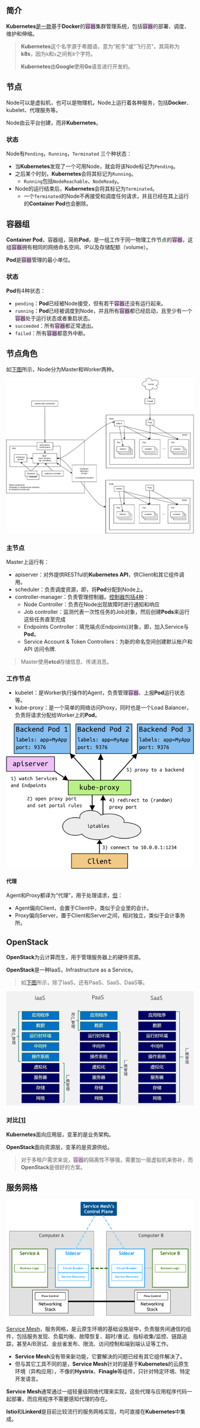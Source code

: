 ## 简介

**Kubernetes**[是一款](https://yeasy.gitbook.io/docker_practice/kubernetes)基于**Docker**的<span style=background:#f8d2ff>容器</span>集群管理系统，包括<span style=background:#f8d2ff>容器</span>的部署、调度、维护和伸缩。

> **Kubernetes**这个名字源于希腊语，意为“舵手”或“飞行员”，其简称为**k8s**，因为`k`和`s`之间有`8`个字符。
>
> **Kubernetes**由**Google**使用**Go**语言进行开发的。



## 节点

Node可以是虚拟机，也可以是物理机，Node上运行着各种服务，包括**Docker**、kubelet、代理服务等。

Node由云平台创建，而非**Kubernetes**。

### 状态

Node有`Pending`，`Running`，`Terminated` 三个种状态：

- 当**Kubernetes**发现了一个可用Node，就会将该Node标记为`Pending`。
- 之后某个时刻，**Kubernetes**会将其标记为`Running`。
  - `Running`包括`NodeReachable`、`NodeReady`。
- Node的运行结束后，**Kubernetes**会将其标记为`Terminated`。
  - 一个`Terminated`的Node不再接受和调度任何请求，并且已经在其上运行的**Container Pod**也会删除。



## 容器组

**Container Pod**，容器组，简称**Pod**，是一组工作于同一物理工作节点的<span style=background:#f8d2ff>容器</span>，这组<span style=background:#f8d2ff>容器</span>拥有相同的网络命名空间、IP以及存储配额（volume）。

**Pod**是<span style=background:#f8d2ff>容器</span>管理的最小单位。

### 状态

**Pod**有4种状态：

- `pending`：**Pod**已经被Node接受，但有若干<span style=background:#f8d2ff>容器</span>还没有运行起来。
- `running`：**Pod**已经被调度到Node，并且所有<span style=background:#f8d2ff>容器</span>都已经启动，且至少有一个<span style=background:#f8d2ff>容器</span>处于运行状态或者重启状态。
- `succeeded`：所有<span style=background:#f8d2ff>容器</span>都正常退出。
- `failed`：所有<span style=background:#f8d2ff>容器</span>都意外中断。



## 节点角色

如[下图](https://yeasy.gitbook.io/docker_practice/kubernetes/design)所示，Node分为Master和Worker两种。

![](../images/6/kubernetes_architecture.png)

### 主节点

Master上运行有：

- apiserver：对外提供RESTful的**Kubernetes API**，供Client和其它组件调用。
- scheduler：负责调度资源，即，将**Pod**分配到Node上。
- controller-manager：负责管理控制器。[控制器包括4种](https://kubernetes.io/zh/docs/concepts/overview/components/#kube-controller-manager)：
  - Node Controller：负责在Node出现故障时进行通知和响应
  - Job controller：监测代表一次性任务的Job对象，然后创建**Pods**来运行这些任务直至完成
  - Endpoints Controller：填充端点(Endpoints)对象，即，加入Service与**Pod**。
  - Service Account & Token Controllers：为新的命名空间创建默认帐户和 API 访问令牌.

> Master使用**etcd**存储信息、传递消息。

### 工作节点

- kubelet：是Worker执行操作的Agent，负责管理<span style=background:#f8d2ff>容器</span>、上报**Pod**运行状态等。
- kube-proxy：是一个简单的网络访问Proxy，同时也是一个Load Balancer，负责将请求分配给Worker上的**Pod**。

![](../images/6/kube_proxy.png)

#### 代理

Agent和Proxy都译为“代理”，用于处理请求，[但](https://blog.csdn.net/antony1776/article/details/107835249)：

- Agent偏向Client，会置于Client中，类似于企业里的会计。
- Proxy偏向Server，置于Client和Server之间，相对独立，类似于会计事务所。



## OpenStack

**OpenStack**为云计算而生，用于管理服务器上的硬件资源。

**OpenStack**是一种IaaS，Infrastructure as a Service。

> 如[下图](https://zhuanlan.zhihu.com/p/35598437)所示，除了IaaS，还有PaaS、SaaS、DaaS等。

![](../images/6/Iaas、PaaS、SaaS.jpg)

### 对比[[1]](https://www.zhihu.com/question/26895729/answer/298988959)

**Kubernetes**面向应用层，变革的是业务架构。

**OpenStack**面向资源层，变革的是资源供给。

> 对于多租户需求来说，<span style=background:#f8d2ff>容器</span>的隔离性不够强，需要加一层虚拟机来弥补，而**OpenStack**是很好的方案。



## 服务网格

![](../images/6/service_mesh.png)

[Service Mesh](https://jimmysong.io/istio-handbook/concepts/what-is-service-mesh.html)，服务网格，是云原生环境的基础设施层中，负责服务间通信的组件，包括服务发现、负载均衡、故障恢复、超时/重试、指标收集/监控、链路追踪，甚至A/B测试、金丝雀发布、限流、访问控制和端到端认证等工作。

- **Service Mesh**没有带来新功能，它要解决的问题已经有其它组件解决了。
- 但与其它工具不同的是，**Service Mesh**针对的是基于**Kubernetes**的云原生环境（异构应用），不像的**Hystrix**、**Finagle**等组件，只针对特定环境、特定开发语言。

**Service Mesh**通常通过一组轻量级网络代理来实现，这些代理与应用程序代码一起部署，而应用程序不需要感知代理的存在。

**Istio**和**Linkerd**是目前比较流行的服务网格实现，均可直接在**Kubernetes**中集成。

